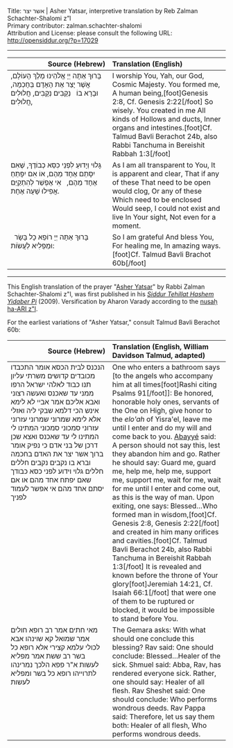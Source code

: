 <html>
<head></head>
<body>
Title: אשר יצר | Asher Yatsar, interpretive translation by Reb Zalman Schachter-Shalomi z”l<br />
Primary contributor: zalman.schachter-shalomi<br />
Attribution and License: please consult the following URL: <a href="http://opensiddur.org/?p=17029">http://opensiddur.org/?p=17029</a>
<p />
<hr />

<table style="margin-left: auto;margin-right: auto;" class="draggable">
<thead><tr><th id="x" style="text-align: right;">Source (Hebrew)</th><th style="text-align: left;">Translation (English)</th></tr></thead>
<tbody>
<tr>
<td style="vertical-align:top;" width="46%">
<div class="liturgy"><span lang="he">
בָּרוּךְ אַתָּה 
יְיָ אֱלֹהֵינוּ 
מֶלֶךְ הָעוֹלָם, 
אֲשֶׁר יָצַר 
אֶת הָאָדָם 
בְּחָכְמָה, 
וּבָרָא בוֹ 
&nbsp;
נְקָבִים נְקָבִים, 
חֲלוּלִים חֲלוּלִים, 
</span></div>
</td>
 
<td style="vertical-align:top;" width="53%">
<div class="english">
I worship You,
Yah, our God,
Cosmic Majesty.
You formed me,
A human being,[foot]Genesis 2:8, Cf. Genesis 2:22[/foot]
So wisely.
You created in me
All kinds of
Hollows and ducts, 
Inner organs and intestines.[foot]Cf. Talmud Bavli Berachot 24b, also Rabbi Tanchuma in Bereishit Rabbah 1:3[/foot] 
</div></td>
</tr>


<tr>
<td style="vertical-align:top;" width="46%">
<div class="liturgy"><span lang="he">
גָּלוּי וְיָדוּעַ 
לִפְנֵי כִסֵּא כְבוֹדֶךָ, 
שֶׁאִם 
יִסָּתֵם אֶחָד מֵהֶם, 
אוֹ אִם 
יִפָּתֵחַ אֶחָד מֵהֶם, 
&nbsp;
אִי אֶפְשַׁר 
לְהִתְקַיֵּם 
אֲפִילוּ שָׁעָה אֶחָת. 
</span></div>
</td>
 
<td style="vertical-align:top;" width="53%">
<div class="english">
As I am all transparent to You,
It is apparent and clear,
That if any of these
That need to be open would clog,
Or any of these
Which need to be enclosed
Would seep,
I could not exist and live
In Your sight,
Not even for a moment.
</div></td>
</tr>


<tr>
<td style="vertical-align:top;" width="46%">
<div class="liturgy"><span lang="he">
&nbsp;
בָּרוּךְ אַתָּה יְיָ 
רוֹפֵא כָל בָּשָׂר 
וּמַפְלִיא לַעֲשֹוֹת:
</span></div>
</td>
 
<td style="vertical-align:top;" width="53%">
<div class="english">
So I am grateful 
And bless You,
For healing me,
In amazing ways.[foot]Cf. Talmud Bavli Brachot 60b[/foot]
</div></td>
</tr>
</tbody></table>

<hr />

This English translation of the prayer "<a href="https://en.wikipedia.org/wiki/Asher_yatzar">Asher Yatsar</a>" by Rabbi Zalman Schachter-Shalomi z"l, was first published in his <em><a href="https://opensiddur.org/siddurim/ha-ari/neo-hasidut/reb-zalmans-open-siddur-tehillat-hashem/">Siddur Tehillat Hashem Yidaber Pi</a></em> (2009). Versification by Aharon Varady according to the <a href="https://opensiddur.org/siddurim/ha-ari/hasidut-ha-ari/nusah-ha-ari-a-new-transcription-by-shmuel-gonzales/">nusaḥ ha-ARI z"l</a>.

For the earliest variations of "Asher Yatsar," consult Talmud Bavli Berachot 60b:

<table style="margin-left: auto;margin-right: auto;" class="draggable">
<thead><tr><th id="x" style="text-align: right;">Source (Hebrew)</th><th style="text-align: left;">Translation (English, William Davidson Talmud, adapted)</th></tr></thead>
<tbody>
<tr>
<td style="vertical-align:top;" width="46%">
<div class="liturgy"><span lang="he">
הנכנס לבית הכסא אומר 
התכבדו מכובדים קדושים משרתי עליון 
תנו כבוד לאלהי ישראל 
הרפו ממני עד שאכנס ואעשה רצוני ואבא אליכם 
אמר אביי לא לימא אינש הכי דלמא שבקי ליה ואזלי אלא לימא 
שמרוני שמרוני 
עזרוני עזרוני 
סמכוני סמכוני 
המתינו לי המתינו לי עד שאכנס ואצא שכן דרכן של בני אדם 
כי נפיק אומר 
ברוך אשר יצר את האדם בחכמה 
וברא בו נקבים נקבים חללים חללים 
גלוי וידוע לפני כסא כבודך 
שאם יפתח אחד מהם או אם יסתם אחד מהם 
אי אפשר לעמוד לפניך
</span></div>
</td>
 
<td style="vertical-align:top;" width="53%">
<div class="english">
One who enters a bathroom says [to the angels who accompany him at all times[foot]Rashi citing Psalms 91[/foot]]: 
Be honored, honorable holy ones, servants of the One on High, 
give honor to the <em>elo'ah</em> of Yisra'el, 
leave me until I enter and do my will and come back to you. 
<a href="https://en.wikipedia.org/wiki/Abaye">Abayyé</a> said: A person should not say this, lest they abandon him and go. Rather he should say: 
Guard me, guard me, 
help me, help me, 
support me, support me, 
wait for me, wait for me until I enter and come out, as this is the way of man. 
Upon exiting, one says: 
Blessed…Who formed man in wisdom,[foot]Cf. Genesis 2:8, Genesis 2:22[/foot]
and created in him many orifices and cavities.[foot]Cf. Talmud Bavli Berachot 24b, also Rabbi Tanchuma in Bereishit Rabbah 1:3[/foot] 
It is revealed and known before the throne of Your glory[foot]Jeremiah 14:21, Cf. Isaiah 66:1[/foot]
that were one of them to be ruptured or blocked, 
it would be impossible to stand before You.
</div></td>
</tr>


<tr>
<td style="vertical-align:top;" width="46%">
<div class="liturgy"><span lang="he">
מאי חתים 
אמר רב רופא חולים 
אמר שמואל קא שוינהו אבא לכולי עלמא קצירי אלא רופא כל בשר 
רב ששת אמר מפליא לעשות 
א"ר פפא הלכך נמרינהו לתרוייהו רופא כל בשר ומפליא לעשות
</span></div>
</td>
 
<td style="vertical-align:top;" width="53%">
<div class="english">
The Gemara asks: With what should one conclude this blessing? 
Rav said: One should conclude: Blessed…Healer of the sick. 
Shmuel said: Abba, Rav, has rendered everyone sick. Rather, one should say: Healer of all flesh. 
Rav Sheshet said: One should conclude: Who performs wondrous deeds. 
Rav Pappa said: Therefore, let us say them both: Healer of all flesh, Who performs wondrous deeds.
</div></td>
</tr>
</tbody></table>
</body>
</html>